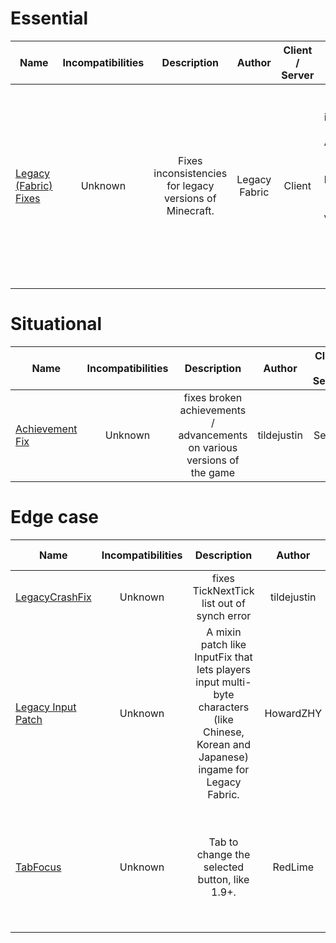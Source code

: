 # Essential
| Name | Incompatibilities | Description | Author | Client / Server | Notes |
| --- | :---: | :---: | :---: | :---: | :---: |
| [Legacy (Fabric) Fixes](https://modrinth.com/mod/legacy-fabric-fixes) | Unknown | Fixes inconsistencies for legacy versions of Minecraft. | Legacy Fabric | Client | Comes pre-installed, I think. Adds the "Legacy Fabric" branding to pre-1.9 versions, so you can tell if it actually loaded. |

# Situational
| Name | Incompatibilities | Description | Author | Client / Server | Notes |
| --- | :---: | :---: | :---: | :---: | :---: |
| [Achievement Fix](https://modrinth.com/mod/achievement-fix) | Unknown | fixes broken achievements / advancements on various versions of the game | tildejustin | Server | pre-1.3 is for Ornithe, not Legacy Fabric. 1.13 needs Legacy Fabric v2 Intermediaries. |

# Edge case
| Name | Incompatibilities | Description | Author | Client / Server | Notes |
| --- | :---: | :---: | :---: | :---: | :---: |
| [LegacyCrashFix](https://github.com/tildejustin/legacy-crash-fix) | Unknown | fixes TickNextTick list out of synch error | tildejustin | Unknown | N/A |
| [Legacy Input Patch](https://modrinth.com/mod/legacyinputpatch) | Unknown | A mixin patch like InputFix that lets players input multi-byte characters (like Chinese, Korean and Japanese) ingame for Legacy Fabric. | HowardZHY | Both (Independant) | Required on server on pre-1.6 to fix signs. |
| [TabFocus](https://github.com/RedLime/TabFocus) | Unknown | Tab to change the selected button, like 1.9+. | RedLime | Client | Mods need to implement it on a per-mod basis, I think. meant for 1.8 and below. |